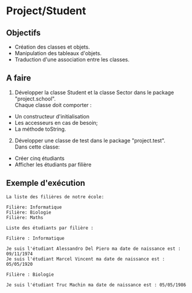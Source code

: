 # Project/Student

## Objectifs
- Création des classes et objets.
- Manipulation des tableaux d'objets.
- Traduction d'une association entre les classes.

## A faire
1. Développer la classe Student et la classe Sector dans le package "project.school".    
Chaque classe doit comporter :
- Un constructeur d'initialisation
- Les accesseurs en cas de besoin;
- La méthode toString.

2. Développer une classe de test dans le package "project.test".  
Dans cette classe:
- Créer cinq étudiants
- Afficher les étudiants par filière

## Exemple d'exécution
```
La liste des filières de notre école:

Filière: Informatique
Filière: Biologie
Filière: Maths

Liste des étudiants par filière :

Filière : Informatique

Je suis l'étudiant Alessandro Del Piero ma date de naissance est : 09/11/1974
Je suis l'étudiant Marcel Vincent ma date de naissance est : 05/05/1920

Filière : Biologie

Je suis l'étudiant Truc Machin ma date de naissance est : 05/05/1986
```